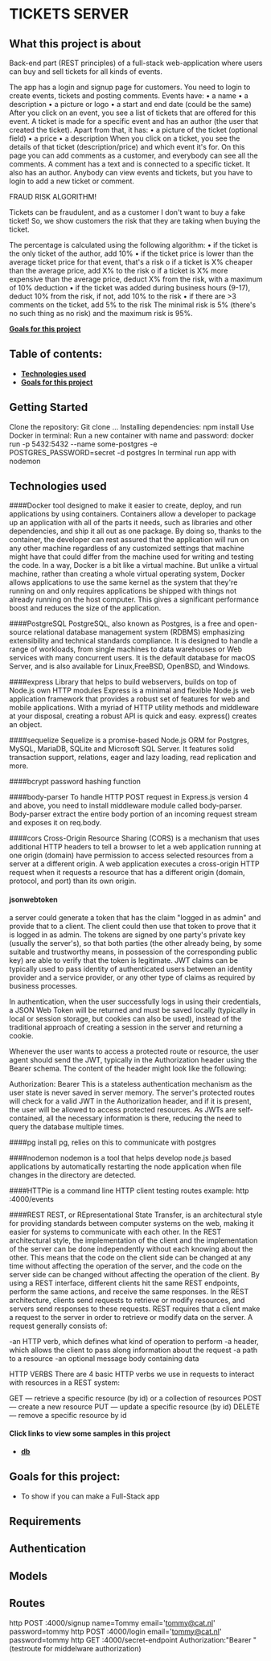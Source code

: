 # TICKETS SERVER

## What this project is about

Back-end part (REST principles) of a full-stack web-application where users can buy and sell tickets for all kinds of events. 

The app has a login and signup page for customers. You need to login to create events, tickets and posting comments.
Events have:
•	a name
•	a description
•	a picture or logo
•	a start and end date (could be the same)
After you click on an event, you see a list of tickets that are offered for this event.
A ticket is made for a specific event and has an author (the user that created the ticket). Apart from that, it has:
•	a picture of the ticket (optional field)
•	a price
•	a description
When you click on a ticket, you see the details of that ticket (description/price) and which event it's for. On this page you can add comments as a customer, and everybody can see all the comments.
A comment has a text and is connected to a specific ticket. It also has an author.
Anybody can view events and tickets, but you have to login to add a new ticket or comment.

FRAUD RISK ALGORITHM!

Tickets can be fraudulent, and as a customer I don't want to buy a fake ticket! So, we show customers the risk that they are taking when buying the ticket.

The percentage is calculated using the following algorithm:
•	if the ticket is the only ticket of the author, add 10%
•	if the ticket price is lower than the average ticket price for that event, that's a risk
o	if a ticket is X% cheaper than the average price, add X% to the risk
o	if a ticket is X% more expensive than the average price, deduct X% from the risk, with a maximum of 10% deduction
•	if the ticket was added during business hours (9-17), deduct 10% from the risk, if not, add 10% to the risk
•	if there are >3 comments on the ticket, add 5% to the risk
The minimal risk is 5% (there's no such thing as no risk) and the maximum risk is 95%.



 **[Goals for this project](#goals-for-this-project)**

## Table of contents:

- **[Technologies used](#technologies-used)**
- **[Goals for this project](#goals-for-this-project)**


## Getting Started
Clone the repository: Git clone ...
Installing dependencies: npm install
Use Docker in terminal: 
Run a new container with name and password: docker run -p 5432:5432 --name some-postgres -e POSTGRES_PASSWORD=secret -d postgres
In terminal run app with nodemon

## Technologies used

####Docker
tool designed to make it easier to create, deploy, and run applications by using containers. Containers allow a developer to package up an application with all of the parts it needs, such as libraries and other dependencies, and ship it all out as one package. By doing so, thanks to the container, the developer can rest assured that the application will run on any other machine regardless of any customized settings that machine might have that could differ from the machine used for writing and testing the code.
In a way, Docker is a bit like a virtual machine. But unlike a virtual machine, rather than creating a whole virtual operating system, Docker allows applications to use the same kernel as the system that they're running on and only requires applications be shipped with things not already running on the host computer. This gives a significant performance boost and reduces the size of the application.

####PostgreSQL
PostgreSQL, also known as Postgres, is a free and open-source relational database management system (RDBMS) emphasizing extensibility and technical standards compliance. It is designed to handle a range of workloads, from single machines to data warehouses or Web services with many concurrent users. It is the default database for macOS Server, and is also available for Linux,FreeBSD, OpenBSD, and Windows.

####express
Library that helps to build webservers, builds on top of Node.js own HTTP modules
Express is a minimal and flexible Node.js web application framework that provides a robust set of features for web and mobile applications. With a myriad of HTTP utility methods and middleware at your disposal, creating a robust API is quick and easy.
express() creates an object.



####sequelize
Sequelize is a promise-based Node.js ORM for Postgres, MySQL, MariaDB, SQLite and Microsoft SQL Server. It features solid transaction support, relations, eager and lazy loading, read replication and more.

####bcrypt
password hashing function

####body-parser
To handle HTTP POST request in Express.js version 4 and above, you need to install middleware module called body-parser.
Body-parser extract the entire body portion of an incoming request stream and exposes it on req.body.

####cors
Cross-Origin Resource Sharing (CORS) is a mechanism that uses additional HTTP headers to tell a browser to let a web application running at one origin (domain) have permission to access selected resources from a server at a different origin. A web application executes a cross-origin HTTP request when it requests a resource that has a different origin (domain, protocol, and port) than its own origin.

#### jsonwebtoken
a server could generate a token that has the claim "logged in as admin" and provide that to a client. The client could then use that token to prove that it is logged in as admin. The tokens are signed by one party's private key (usually the server's), so that both parties (the other already being, by some suitable and trustworthy means, in possession of the corresponding public key) are able to verify that the token is legitimate.
JWT claims can be typically used to pass identity of authenticated users between an identity provider and a service provider, or any other type of claims as required by business processes.

In authentication, when the user successfully logs in using their credentials, a JSON Web Token will be returned and must be saved locally (typically in local or session storage, but cookies can also be used), instead of the traditional approach of creating a session in the server and returning a cookie.

Whenever the user wants to access a protected route or resource, the user agent should send the JWT, typically in the Authorization header using the Bearer schema. The content of the header might look like the following:

Authorization: Bearer 
This is a stateless authentication mechanism as the user state is never saved in server memory. The server's protected routes will check for a valid JWT in the Authorization header, and if it is present, the user will be allowed to access protected resources. As JWTs are self-contained, all the necessary information is there, reducing the need to query the database multiple times.

####pg
install pg, relies on this to communicate with postgres


####nodemon
nodemon is a tool that helps develop node.js based applications by automatically restarting the node application when file changes in the directory are detected.

####HTTPie
is a command line HTTP client
testing routes example: http :4000/events

####REST
REST, or REpresentational State Transfer, is an architectural style for providing standards between computer systems on the web, making it easier for systems to communicate with each other. 
In the REST architectural style, the implementation of the client and the implementation of the server can be done independently without each knowing about the other. This means that the code on the client side can be changed at any time without affecting the operation of the server, and the code on the server side can be changed without affecting the operation of the client.
By using a REST interface, different clients hit the same REST endpoints, perform the same actions, and receive the same responses.
In the REST architecture, clients send requests to retrieve or modify resources, and servers send responses to these requests.
REST requires that a client make a request to the server in order to retrieve or modify data on the server. A request generally consists of:

-an HTTP verb, which defines what kind of operation to perform
-a header, which allows the client to pass along information about the request
-a path to a resource
-an optional message body containing data

HTTP VERBS
There are 4 basic HTTP verbs we use in requests to interact with resources in a REST system:

GET — retrieve a specific resource (by id) or a collection of resources
POST — create a new resource
PUT — update a specific resource (by id)
DELETE — remove a specific resource by id

#### Click links to view some samples in this project

- **[db](./db.js)**  

 

## Goals for this project:

- To show if you can make a Full-Stack app


## Requirements


## Authentication

## Models


## Routes
http POST :4000/signup name=Tommy email='tommy@cat.nl' password=tommy
http POST :4000/login email='tommy@cat.nl' password=tommy
http GET :4000/secret-endpoint Authorization:"Bearer <token>" (testroute for middelware authorization)

